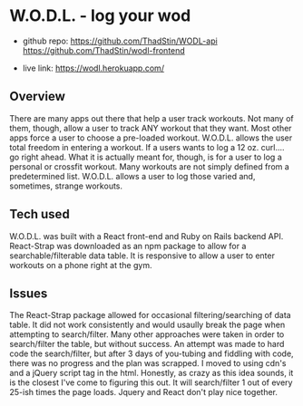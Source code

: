 # W.O.D.L. - log your wod

- github repo:
https://github.com/ThadStin/WODL-api
https://github.com/ThadStin/wodl-frontend

- live link:
https://wodl.herokuapp.com/


##  Overview
There are many apps out there that help a user track workouts.  Not many of them, though,
allow a user to track ANY workout that they want.  Most other apps force a user to choose
a pre-loaded workout.  W.O.D.L. allows the user total freedom in entering a workout.  If a users
wants to log a 12 oz. curl.... go right ahead.  What it is actually meant for, though, is for a user to log a personal or crossfit workout.  Many workouts are not simply defined from a predetermined list.  W.O.D.L. allows a user to log those varied and, sometimes, strange workouts.

##  Tech used
W.O.D.L. was built with a React front-end and Ruby on Rails backend API.  React-Strap
was downloaded as an npm package to allow for a searchable/filterable data table.  It is responsive
to allow a user to enter workouts on a phone right at the gym.

##  Issues
The React-Strap package allowed for occasional filtering/searching of data table.  It did not work
consistently and would usaully break the page when attempting to search/filter.  Many other
approaches were taken in order to search/filter the table, but without success.  An attempt was
made to hard code the search/filter, but after 3 days of you-tubing and fiddling with code, there
was no progress and the plan was scrapped.  I moved to using cdn's and a jQuery script tag in the html.
Honestly, as crazy as this idea sounds, it is the closest I've come to figuring this out.  It will
search/filter 1 out of every 25-ish times the page loads.  Jquery and React don't play nice together.
